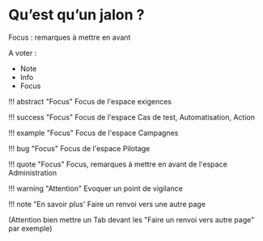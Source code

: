 # Qu’est qu’un jalon ?

Focus : remarques à mettre en avant

A voter : 

 - Note
 - Info
 - Focus

!!! abstract "Focus" 
	Focus de l'espace exigences
	
!!! success "Focus" 
	Focus de l'espace Cas de test, Automatisation, Action

!!! example "Focus" 
	Focus de l'espace Campagnes

!!! bug "Focus" 
	Focus de l'espace Pilotage
	
!!! quote "Focus" 
	Focus, remarques à mettre en avant de l'espace Administration

!!! warning "Attention" 
	Evoquer un point de vigilance

!!! note "En savoir plus'
	Faire un renvoi vers une autre page



(Attention bien mettre un Tab devant les "Faire un renvoi vers autre page" par exemple)



<!--stackedit_data:
eyJoaXN0b3J5IjpbLTE0Mzg0NzY1MzksMTk0NzIyOTMxMywtNj
M4OTg4MTM1LC0zMjM5MTk4MzEsMjAzMDE3NjU2OV19
-->